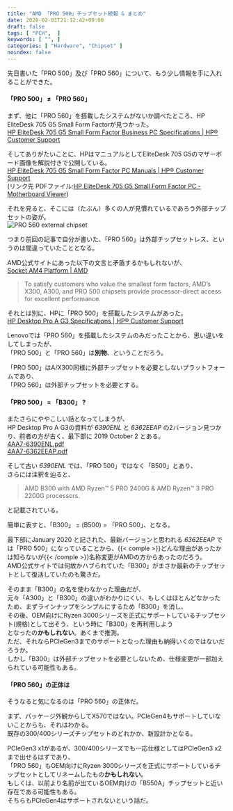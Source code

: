 ```yaml
---
title: "AMD 「PRO 500」チップセット続報 & まとめ"
date: 2020-02-01T21:12:42+09:00
draft: false
tags: [ "PCH",  ]
keywords: [ "", ]
categories: [ "Hardware", "Chipset" ]
noindex: false
---
```


先日書いた「PRO 500」及び「PRO 560」について、もう少し情報を手に入れることができた。  

#### 「PRO 500」 ≠  「PRO 560」
まず、他に「PRO 560」を搭載したシステムがないか調べたところ、HP EliteDesk 705 G5 Small Form Factorが見つかった。  
[HP EliteDesk 705 G5 Small Form Factor Business PC Specifications | HP® Customer Support](https://support.hp.com/us-en/document/c06461848)  

そしてありがたいことに、HPはマニュアルとしてEliteDesk 705 G5のマザーボード画像を解説付きで公開している。  
[HP EliteDesk 705 G5 Small Form Factor PC Manuals | HP® Customer Support](https://support.hp.com/us-en/product/hp-elitedesk-705-g5-small-form-factor-pc/27015959/manuals)  
(リンク先 PDFファイル:[HP EliteDesk 705 G5 Small Form Factor PC - Motherboard Viewer](http://h10032.www1.hp.com/ctg/Manual/c06466792))  

それを見ると、そこには（たぶん）多くの人が見慣れているであろう外部チップセットの姿が。  
![PRO 560 external chipset](/image/2020/02/01/amd-pro-560-external-chipset.webp)  

つまり前回の記事で自分が書いた、「PRO 560」は外部チップセットレス、というのは間違っていたこととなる。  

AMD公式サイトにあった以下の文言と矛盾するかもしれないが、  
[Socket AM4 Platform | AMD](https://www.amd.com/en/products/chipsets-am4)

 > To satisfy customers who value the smallest form factors, AMD’s X300, A300, and PRO 500 chipsets provide processor-direct access for excellent performance.

それとは別に、HPに「PRO 500」を搭載したシステムがあった。  
[HP Desktop Pro A G3 Specifications | HP® Customer Support](https://support.hp.com/sg-en/document/c06522206#AbT2)  

Lenovoでは「PRO 560」を搭載したシステムのみだったことから、思い違いをしてしまったが、  
「PRO 500」と「PRO 560」は**別物**、ということだろう。  

「PRO 500」はA/X300同様に外部チップセットを必要としないプラットフォームであり、  
「PRO 560」は外部チップセットを必要とする。  

#### 「PRO 500」 = 「B300」 ?
またさらにややこしい話となってしまうが、  
HP Desktop Pro A G3の資料が *6390ENL* と *6362EEAP* の2バージョン見つかり、前者の方が古く、最下部に 2019 October 2 とある。  
[4AA7-6390ENL.pdf](https://www8.hp.com/h20195/v2/GetPDF.aspx/4AA7-6390ENL.pdf)  
[4AA7-6362EEAP.pdf](https://www8.hp.com/h20195/v2/GetPDF.aspx/4AA7-6362EEAP.pdf)  

そして古い *6390ENL* では、「PRO 500」ではなく「B500」とあり、  
さらには注釈を辿ると、

 > AMD B300 with AMD Ryzen™ 5 PRO 2400G & AMD Ryzen™ 3 PRO 2200G processors.

 と記載されている。  

簡単に表すと、「B300」 = (B500) = 「PRO 500」、となる。  

最下部にJanuary 2020 と記された、最新バージョンと思われる *6362EEAP* では「PRO 500」になっていることから、{{< comple >}}どんな理由があったかは知らないが{{< /comple >}}名称変更がAMDの方からあったのだろう。  
AMD公式サイトでは何故かハブられていた「B300」がまさか最新のチップセットとして復活していたのも驚きだ。  

そのまま「B300」の名を使わなかった理由だが、  
元々「A300」と「B300」の違いがわかりにくい、もしくはほとんどなかったため、まずラインナップをシンプルにするため「B300」を消し、  
その後、OEM向けにRyzen 3000シリーズを正式にサポートしているチップセット(規格)として出そう、という時に「B300」を再利用しよう  
となったの**かもしれない**。あくまで推測。  
ただ、それならPCIeGen3までのサポートとなった理由も納得いくのではないだろうか。  
しかし「B300」は外部チップセットを必要としないため、仕様変更が一部加えられている可能性もある。  

#### 「PRO 560」の正体は
そうなると気になるのは「PRO 560」の正体だ。  

まず、パッケージ外観からしてX570ではない。PCIeGen4もサポートしていないことからも、それはわかる。  
既存の300/400シリーズチップセットのどれかか、新設計かとなる。  

PCIeGen3 x1があるが、300/400シリーズでも一応仕様としてはPCIeGen3 x2まで出せるはずであり、  
「PRO 560」もOEM向けにRyzen 3000シリーズを正式にサポートしているチップセットとしてリネームしたもの**かもしれない**。  
もしくは、以前より名前が出ているOEM向けの「B550A」チップセットと近い存在である可能性もある。  
そちらもPCIeGen4はサポートされないという話だ。  
